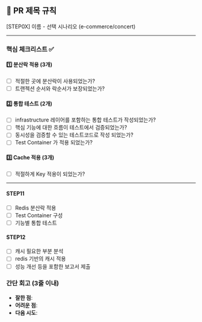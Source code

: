 ## :pushpin: PR 제목 규칙
[STEP0X] 이름 - 선택 시나리오 (e-commerce/concert)

---
### **핵심 체크리스트** :white_check_mark:

#### :one: 분산락 적용 (3개)
- [ ] 적절한 곳에 분산락이 사용되었는가? 
- [ ] 트랜젝션 순서와 락순서가 보장되었는가?

#### :two: 통합 테스트 (2개)
- [ ] infrastructure 레이어를 포함하는 통합 테스트가 작성되었는가?
- [ ] 핵심 기능에 대한 흐름이 테스트에서 검증되었는가?
- [ ] 동시성을 검증할 수 있는 테스트코드로 작성 되었는가?
- [ ] Test Container 가 적용 되었는가?

#### :three: Cache 적용 (3개)
- [ ] 적절하게 Key 적용이 되었는가?

---
#### STEP11
- [ ] Redis 분산락 적용
- [ ] Test Container 구성
- [ ] 기능별 통합 테스트

#### STEP12
- [ ] 캐시 필요한 부분 분석
- [ ] redis 기반의 캐시 적용
- [ ] 성능 개선 등을 포함한 보고서 제출

### **간단 회고** (3줄 이내)
- **잘한 점**: 
- **어려운 점**: 
- **다음 시도**: